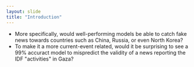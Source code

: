 ```yaml
---
layout: slide
title: "Introduction"
---
```



* More specifically, would well-performing models be able to catch fake news towards countries such as China, Russia, or even North Korea?
* To make it a more current-event related, would it be surprising to see a 99% accuract model to mispredict the validity of a news reporting the IDF "activities" in Gaza?